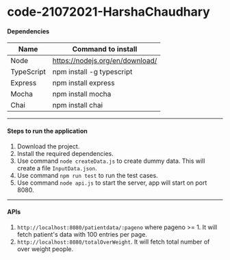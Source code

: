 # code-21072021-HarshaChaudhary

#### Dependencies
| Name | Command to install
| --- | --- |
| Node | https://nodejs.org/en/download/ |
| TypeScript | npm install -g typescript |
| Express | npm install express |
| Mocha | npm install mocha |
| Chai | npm install chai |

---

#### Steps to run the application
1. Download the project.
2. Install the required dependencies.
3. Use command `node createData.js` to create dummy data. This will create a file `InputData.json`.
4. Use command `npm run test` to run the test cases.
5. Use command `node api.js` to start the server, app will start on port 8080.

---

#### APIs
1. `http://localhost:8080/patientdata/:pageno` where pageno >= 1. It will fetch patient's data with 100 entries per page.
2. `http://localhost:8080/totalOverWeight`. It will fetch total number of over weight people.

